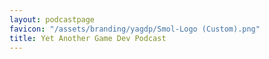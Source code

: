```yaml
---
layout: podcastpage
favicon: "/assets/branding/yagdp/Smol-Logo (Custom).png"
title: Yet Another Game Dev Podcast
---
```



